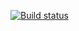 [![Build status](https://ci.appveyor.com/api/projects/status/mb6u6bwtdvma3grj?svg=true)](https://ci.appveyor.com/project/yoursalex/homeworkaqaakita)